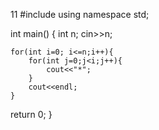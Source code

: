 11
#include <iostream>
using namespace std;

int main()
{
    int n;
    cin>>n;
   
    for(int i=0; i<=n;i++){
        for(int j=0;j<i;j++){
            cout<<"*";
        }
        cout<<endl;
    }
return 0;
}
